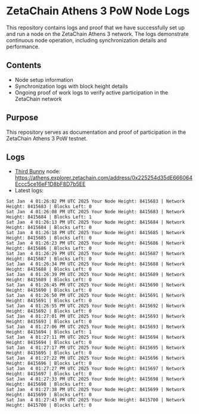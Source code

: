 # ZetaChain Athens 3 PoW Node Logs
This repository contains logs and proof that we have successfully set up and run a node on the ZetaChain Athens 3 network. The logs demonstrate continuous node operation, including synchronization details and performance.

## Contents
- Node setup information
- Synchronization logs with block height details
- Ongoing proof of work logs to verify active participation in the ZetaChain network

## Purpose
This repository serves as documentation and proof of participation in the ZetaChain Athens 3 PoW testnet.

## Logs

- [Third Bunny](https://thirdbunny.xyz/) node: https://athens.explorer.zetachain.com/address/0x225254d35dE666064Eccc5ce16eF1D8bF8D7b5EE
- Latest logs:
```
Sat Jan  4 01:26:02 PM UTC 2025 Your Node Height: 8415683 | Network Height: 8415683 | Blocks Left: 0
Sat Jan  4 01:26:08 PM UTC 2025 Your Node Height: 8415683 | Network Height: 8415684 | Blocks Left: 1
Sat Jan  4 01:26:13 PM UTC 2025 Your Node Height: 8415684 | Network Height: 8415684 | Blocks Left: 0
Sat Jan  4 01:26:18 PM UTC 2025 Your Node Height: 8415685 | Network Height: 8415685 | Blocks Left: 0
Sat Jan  4 01:26:23 PM UTC 2025 Your Node Height: 8415686 | Network Height: 8415686 | Blocks Left: 0
Sat Jan  4 01:26:29 PM UTC 2025 Your Node Height: 8415687 | Network Height: 8415687 | Blocks Left: 0
Sat Jan  4 01:26:34 PM UTC 2025 Your Node Height: 8415688 | Network Height: 8415688 | Blocks Left: 0
Sat Jan  4 01:26:39 PM UTC 2025 Your Node Height: 8415689 | Network Height: 8415689 | Blocks Left: 0
Sat Jan  4 01:26:45 PM UTC 2025 Your Node Height: 8415690 | Network Height: 8415690 | Blocks Left: 0
Sat Jan  4 01:26:50 PM UTC 2025 Your Node Height: 8415691 | Network Height: 8415691 | Blocks Left: 0
Sat Jan  4 01:26:55 PM UTC 2025 Your Node Height: 8415692 | Network Height: 8415692 | Blocks Left: 0
Sat Jan  4 01:27:01 PM UTC 2025 Your Node Height: 8415693 | Network Height: 8415693 | Blocks Left: 0
Sat Jan  4 01:27:06 PM UTC 2025 Your Node Height: 8415693 | Network Height: 8415694 | Blocks Left: 1
Sat Jan  4 01:27:11 PM UTC 2025 Your Node Height: 8415694 | Network Height: 8415694 | Blocks Left: 0
Sat Jan  4 01:27:17 PM UTC 2025 Your Node Height: 8415695 | Network Height: 8415695 | Blocks Left: 0
Sat Jan  4 01:27:22 PM UTC 2025 Your Node Height: 8415696 | Network Height: 8415696 | Blocks Left: 0
Sat Jan  4 01:27:27 PM UTC 2025 Your Node Height: 8415697 | Network Height: 8415697 | Blocks Left: 0
Sat Jan  4 01:27:33 PM UTC 2025 Your Node Height: 8415698 | Network Height: 8415698 | Blocks Left: 0
Sat Jan  4 01:27:38 PM UTC 2025 Your Node Height: 8415699 | Network Height: 8415699 | Blocks Left: 0
Sat Jan  4 01:27:43 PM UTC 2025 Your Node Height: 8415700 | Network Height: 8415700 | Blocks Left: 0
```
